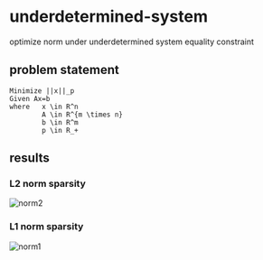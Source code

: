 # underdetermined-system
optimize norm under underdetermined system equality constraint

## problem statement

```
Minimize ||x||_p
Given Ax=b
where   x \in R^n
        A \in R^{m \times n}
        b \in R^m
        p \in R_+
```

## results

### L2 norm sparsity

![norm2](https://raw.githubusercontent.com/khanhhhh/underdetermined-system/main/assets/norm2.png)

### L1 norm sparsity

![norm1](https://raw.githubusercontent.com/khanhhhh/underdetermined-system/main/assets/norm1.png)

